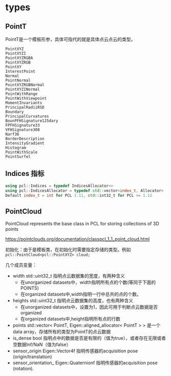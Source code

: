 # types
## PointT

PointT是一个模板形参，具体可指代的就是具体点云点云的类型。
```
PointXYZ
PointXYZI
PointXYZRGBA
PointXYZRGB
PointXY
InterestPoint
Normal
PointNormal
PointXYZRGBNormal
PointXYZINormal
PointWithRange
PointWithViewpoint
MomentInvariants
PrincipalRadiiRSD
Boundary
PrincipalCurvatures
BounPFHSignature125dary
FPFHSignature33
VFHSignature308
Narf36
BorderDescription
IntensityGradient
Histogram
PointWithScale
PointSurfel
```

## Indices 指标
```c++
using pcl::Indices = typedef IndicesAllocator<>
using pcl::IndicesAllocator = typedef std::vector<index_t, Allocator>
Default index_t = int for PCL 1.11, std::int32_t for PCL >= 1.12
```

## PointCloud
PointCloud represents the base class in PCL for storing collections of 3D points

https://pointclouds.org/documentation/classpcl_1_1_point_cloud.html

初始化：由于是模板类，在初始化时需要指定存储的类型。例如
`pcl::PointCloud<pcl::PointXYZ> cloud;`

几个成员变量：
- width std::uint32_t
    指明点云数据集的宽度，有两种含义
    - 在unorganized datasets中，width指明所有点的个数(等同于下面的POINTS)
    - 在organized datasets中,width指明一行中总共的点的个数。
- heights std::uint32_t
    指明点云数据集的高度，也有两种含义
    - 在unorganized datasets中，设置为1，因此可用于判断点云数据是否organized
    - 在organized datasets中,height指明所有点的行数
- points std::vector< PointT, Eigen::aligned_allocator< PointT > > 
    是一个data array，存储所有的类型为PointT的点云数据
- is_dense bool
    指明点中的数据是否是有限的（值为true），或者存在无限或者空数据Inf/NaN（值为false）
- sensor_origin Eigen::Vector4f
    指明传感器的acquisition pose (origin/translation)
- sensor_orientation_ Eigen::Quaternionf 
    指明传感器的acquisition pose (rotation).